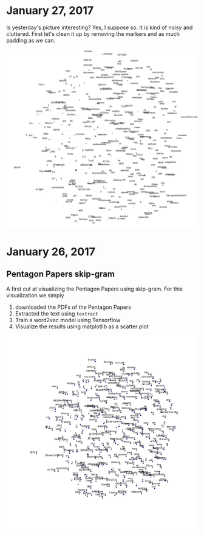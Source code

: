 # January 27, 2017

Is yesterday's picture interesting? Yes, I suppose so. It is kind of noisy and cluttered. First let's clean it up by removing the markers and as much padding as we can.

![Pentagon Papers: a first attempt](/pentagon-papers/41dff.png)

# January 26, 2017

## Pentagon Papers skip-gram

A first cut at visualizing the Pentagon Papers using skip-gram. For this visualization we simply

1. downloaded the PDFs of the Pentagon Papers
2. Extracted the text using `textract`
3. Train a word2vec model using Tensorflow
4. Visualize the results using matplotlib as a scatter plot

![Pentagon Papers: a first attempt](/pentagon-papers/0628d.png)


